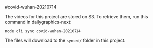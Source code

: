#covid-wuhan-20210714

The videos for this project are stored on S3. To retrieve them, run this command in dailygraphics-next:

```
node cli sync covid-wuhan-20210714
```

The files will download to the `synced/` folder in this project.
